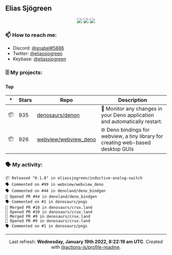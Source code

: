 ## Elias Sjögreen

<p align="center">
  <img src="https://img.shields.io/badge/🎂-dec. 2003-success" />
  <img src="https://img.shields.io/badge/🌎-Stockholm-informational" />
  <img src="https://img.shields.io/badge/👦-He/Him-informational" />
</p>

### 📫 How to reach me:

- Discord: [@snabel#5886](https://discord.com/users/267978757799673866)
- Twitter: [@eliassjogreen](https://twitter.com/eliassjogreen)
- Keybase: [@eliassjogreen](https://keybase.io/eliassjogreen)

### 🗄 My projects:

#### Top
|*|Stars|Repo|Description|
|---|---|---|---|
| 📦 | 935 | [denosaurs/denon](https://github.com/denosaurs/denon) | 👀 Monitor any changes in your Deno application and automatically restart. |
| 📦 | 926 | [webview/webview_deno](https://github.com/webview/webview_deno) | 🌐 Deno bindings for webview, a tiny library for creating web-based desktop GUIs |

### 🗣 My activity:

```
📦 Released "0.1.0" in eliassjogreen/inductive-analog-switch
🗣 Commented on #99 in webview/webview_deno
🗣 Commented on #44 in denoland/deno_bindgen
💪 Opened PR #44 in denoland/deno_bindgen
🗣 Commented on #1 in denosaurs/pngs
🎉 Merged PR #10 in denosaurs/crux.land
💪 Opened PR #10 in denosaurs/crux.land
🎉 Merged PR #9 in denosaurs/crux.land
💪 Opened PR #9 in denosaurs/crux.land
🗣 Commented on #1 in denosaurs/pngs
```

------------
<p align="center">Last refresh: <b>Wednesday, January 19th 2022, 8:22:19 am UTC</b>. Created with <a href=https://github.com/marketplace/actions/profile-readme>@actions-js/profile-readme</a>.</p>
